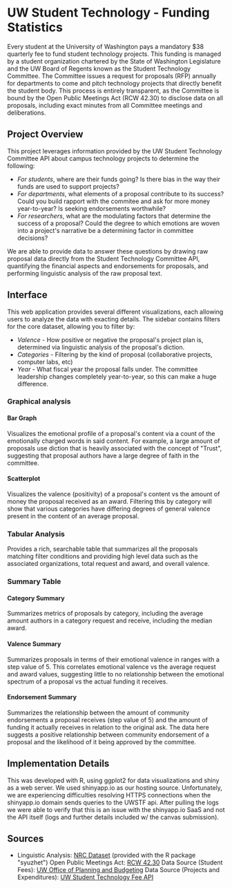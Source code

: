# UW Student Technology - Funding Statistics

Every student at the University of Washington pays a mandatory $38 quarterly fee to fund student technology projects. This funding is managed by a student organization chartered by the State of Washington Legislature and the UW Board of Regents known as the Student Technology Committee. The Committee issues a request for proposals (RFP) annually for departments to come and pitch technology projects that directly benefit the student body. This process is entirely transparent, as the Committee is bound by the Open Public Meetings Act (RCW 42.30) to disclose data on all proposals, including exact minutes from all Committee meetings and deliberations.

## Project Overview

This project leverages information provided by the UW Student Technology Committee API about campus technology projects to determine the following:

- *For students*, where are their funds going? Is there bias in the way their funds are used to support projects?
- *For departments*, what elements of a proposal contribute to its success? Could you build rapport with the commitee and ask for more money year-to-year? Is seeking endorsements worthwhile?
- *For researchers*, what are the modulating factors that determine the success of a proposal? Could the degree to which emotions are woven into a project's narrative be a determining factor in committee decisions?

We are able to provide data to answer these questions by drawing raw proposal data directly from the Student Technology Committee API, quantifying the financial aspects and endorsements for proposals, and performing linguistic analysis of the raw proposal text.

## Interface

This web application provides several different visualizations, each allowing users to analyze the data with exacting details. The sidebar contains filters for the core dataset, allowing you to filter by:

- *Valence* - How positive or negative the proposal's project plan is, determined via linguistic analysis of the proposal's diction.
- *Categories* - Filtering by the kind of proposal (collaborative projects, computer labs, etc)
- *Year* - What fiscal year the proposal falls under. The committee leadership changes completely year-to-year, so this can make a huge difference.

### Graphical analysis

#### Bar Graph

Visualizes the emotional profile of a proposal's content via a count of the emotionally charged words in said content. For example, a large amount of proposals use diction that is heavily associated with the concept of "Trust", suggesting that proposal authors have a large degree of faith in the committee.

#### Scatterplot

Visualizes the valence (positivity) of a proposal's content vs the amount of money the proposal received as an award. Filtering this by category will show that various categories have differing degrees of general valence present in the content of an average proposal.

### Tabular Analysis

Provides a rich, searchable table that summarizes all the proposals matching filter conditions and providing high level data such as the associated organizations, total request and award, and overall valence.

### Summary Table

#### Category Summary

Summarizes metrics of proposals by category, including the average amount authors in a category request and receive, including the median award.

#### Valence Summary

Summarizes proposals in terms of their emotional valence in ranges with a step value of 5. This correlates emotional valence vs the average request and award values, suggesting little to no relationship between the emotional spectrum of a proposal vs the actual funding it receives.

#### Endorsement Summary

Summarizes the relationship between the amount of community endorsements a proposal receives (step value of 5) and the amount of funding it actually receives in relation to the original ask. The data here suggests a positive relationship between community endorsement of a proposal and the likelihood of it being approved by the committee.

## Implementation Details

This was developed with R, using ggplot2 for data visualizations and shiny as a web server. We used shinyapp.io as our hosting source. Unfortunately, we are experiencing difficulties resolving HTTPS connections when the shinyapp.io domain sends queries to the UWSTF api. After pulling the logs we were able to verify that this is an issue with the shinyapp.io SaaS and not the API itself (logs and further details included w/ the canvas submission).

## Sources
- Linguistic Analysis: [NRC Dataset](https://cran.r-project.org/web/packages/syuzhet/syuzhet.pdf) (provided with the R package "syuzhet")
Open Public Meetings Act: [RCW 42.30](http://apps.leg.wa.gov/RCW/default.aspx?cite=42.30)
Data Source (Student Fees): [UW Office of Planning and Budgeting](http://opb.washington.edu/sites/default/files/opb/Tuition/2016-17%20Tuition%20&%20Fee%20History.pdf)
Data Source (Projects and Expenditures): [UW Student Technology Fee API](https://uwstf.org/api)
